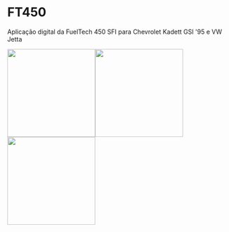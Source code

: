 # FT450
Aplicação digital da FuelTech 450 SFI para Chevrolet Kadett GSI '95 e VW Jetta

 <img src="https://encrypted-tbn0.gstatic.com/images?q=tbn:ANd9GcQXaD5p3fQEydCQia62jlYuvMz-ja1t6J442nW2eRDyb-I2QW4Ym4MySbJp45Hhf-pzEF0&usqp=CAU" height=200 width=200><img src="https://rayswheels.co.jp/lacne/news/upload/official_gear/rayslogostickerblue.jpg" height=200 width=200><img scr="https://d1yjjnpx0p53s8.cloudfront.net/styles/logo-thumbnail/s3/0001/7240/brand.gif?8xhXDAjzFRwQuL5ornMxrSfmHyofGMOx&itok=4Mks-htQ"><img src="https://www.logotypes101.com/logos/28/4A9102CCF2BCDEB90F8AD36AB4963BDE/Sparco21.png" height=200 width=200>
